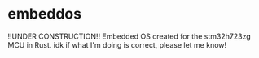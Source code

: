 # embeddos
!!UNDER CONSTRUCTION!!
Embedded OS created for the stm32h723zg MCU in Rust.
idk if what I'm doing is correct, please let me know!
